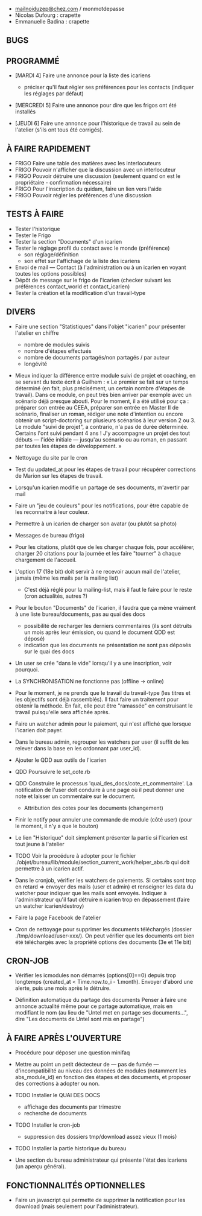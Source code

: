 * mailnoiduzep@chez.com / monmotdepasse
* Nicolas Dufourg   : crapette
* Emmanuelle Badina : crapette

## BUGS

## PROGRAMMÉ

* [MARDI 4] Faire une annonce pour la liste des icariens
  - préciser qu'il faut régler ses préférences pour les contacts (indiquer les réglages par défaut)

* [MERCREDI 5] Faire une annonce pour dire que les frigos ont été installés

* [JEUDI 6] Faire une annonce pour l'historique de travail au sein de l'atelier (s'ils ont tous été corrigés).

## À FAIRE RAPIDEMENT

* FRIGO Faire une table des matières avec les interlocuteurs
* FRIGO Pouvoir n'afficher que la discussion avec un interlocuteur
* FRIGO Pouvoir détruire une discussion (seulement quand on est le propriétaire - confirmation nécessaire)
* FRIGO Pour l'inscription du quidam, faire un lien vers l'aide
* FRIGO Pouvoir régler les préférences d'une discussion

## TESTS À FAIRE

* Tester l'historique
* Tester le Frigo
* Tester la section "Documents" d'un icarien
* Tester le réglage profil du contact avec le monde (préférence)
  - son réglage/définition
  - son effet sur l'affichage de la liste des icariens
* Envoi de mail — Contact (à l'administration ou à un icarien en voyant toutes les options possibles)
* Dépôt de message sur le frigo de l'icarien (checker suivant les préférences contact_world et contact_icarien)
* Tester la création et la modification d'un travail-type


## DIVERS

* Faire une section "Statistiques" dans l'objet "icarien" pour présenter l'atelier en chiffre
  - nombre de modules suivis
  - nombre d'étapes effectués
  - nombre de documents partagés/non partagés / par auteur
  - longévité

* Mieux indiquer la différence entre module suivi de projet et coaching, en se servant du texte écrit à Guilhem : « Le premier se fait sur un temps déterminé (en fait, plus précisément, un certain nombre d'étapes de travail). Dans ce module, on peut très bien arriver par exemple avec un scénario déjà presque abouti. Pour le moment, il a été utilisé pour ça : préparer son entrée au CEEA, préparer son entrée en Master II de scénario, finaliser un roman, rédiger une note d'intention ou encore obtenir un script-doctoring sur plusieurs scénarios à leur version 2 ou 3. Le module "suivi de projet", a contrario, n'a pas de durée déterminée. Certains l'ont suivi pendant 4 ans ! J'y accompagne un projet des tout débuts — l'idée initiale — jusqu'au scénario ou au roman, en passant par toutes les étapes de développement. »


* Nettoyage du site par le cron

* Test du updated_at pour les étapes de travail pour récupérer corrections de Marion sur les étapes de travail.

* Lorsqu'un icarien modifie un partage de ses documents, m'avertir par mail

* Faire un "jeu de couleurs" pour les notifications, pour être capable de les reconnaitre à leur couleur.

* Permettre à un icarien de charger son avatar (ou plutôt sa photo)

* Messages de bureau (frigo)

* Pour les citations, plutôt que de les charger chaque fois, pour accélérer, charger 20 citations pour la journée et les faire "tourner" à chaque chargement de l'accueil.

* L'option 17 (18e bit) doit servir à ne recevoir aucun mail de l'atelier, jamais (même les mails par la mailing list)
  - C'est déjà réglé pour la mailing-list, mais il faut le faire pour le reste (cron actualités, autres ?)


* Pour le bouton "Documents" de l'icarien, il faudra que ça mène vraiment à une liste bureau/documents, pas au quai des docs
  - possibilité de recharger les derniers commentaires (ils sont détruits un mois après leur émission, ou quand le document QDD est déposé)
  -  indication que les documents ne présentation ne sont pas déposés sur le quai des docs
* Un user se crée "dans le vide" lorsqu'il y a une inscription, voir pourquoi.
* La SYNCHRONISATION ne fonctionne pas (offline -> online)

* Pour le moment, je ne prends que le travail du travail-type (les titres et les objectifs sont déjà rassemblés). Il faut faire un traitement pour obtenir la méthode. En fait, elle peut être "ramassée" en construisant le travail puisqu'elle sera affichée après.
* Faire un watcher admin pour le paiement, qui n'est affiché que lorsque l'icarien doit payer.
* Dans le bureau admin, regrouper les watchers par user (il suffit de les relever dans la base en les ordonnant par user_id).
* Ajouter le QDD aux outils de l'icarien
* QDD Poursuivre le set_cote.rb
* QDD Construire le processus 'quai_des_docs/cote_et_commentaire'. La notification de l'user doit conduire à une page où il peut donner une note et laisser un commentaire sur le document.

  - Attribution des cotes pour les documents (changement)

* Finir le notify pour annuler une commande de module (côté user) (pour le moment, il n'y a que le bouton)

* Le lien "Historique" doit simplement présenter la partie si l'icarien est tout jeune à l'atelier

* TODO Voir la procédure à adopter pour le fichier ./objet/bureau/lib/module/section_current_work/helper_abs.rb qui doit permettre à un icarien actif.

* Dans le cronjob, vérifier les watchers de paiements. Si certains sont trop en retard => envoyer des mails (user et admin) et renseigner les data du watcher pour indiquer que les mails sont envoyés. Indiquer à l'administrateur qu'il faut détruire n icarien trop en dépassement (faire un watcher icarien/destroy)

* Faire la page Facebook de l'atelier

* Cron de nettoyage pour supprimer les documents téléchargés (dossier ./tmp/download/user-xxx/). On peut vérifier que les documents ont bien été téléchargés avec la propriété options des documents (3e et 11e bit)


## CRON-JOB

* Vérifier les icmodules non démarrés (options[0]==0) depuis trop longtemps (created_at < Time.now.to_i - 1.month). Envoyer d'abord une alerte, puis une mois après le détruire.

* Définition automatique du partage des documents
  Penser à faire une annonce actualité même pour ce partage automatique, mais en modifiant le nom (au lieu de "Untel met en partage ses documents…", dire "Les documents de Untel sont mis en partage")



## À FAIRE APRÈS L'OUVERTURE

* Procédure pour déposer une question minifaq
* Mettre au point un petit déctecteur de — pas de fumée — d'incompatibilité au niveau des données de modules (notamment les abs_module_id) en fonction des étapes et des documents, et proposer des corrections à adopter ou non.

* TODO Installer le QUAI DES DOCS
  - affichage des documents par trimestre
  - recherche de documents

* TODO Installer le cron-job
  - suppression des dossiers tmp/download assez vieux (1 mois)

* TODO Installer la partie historique du bureau

* Une section du bureau administrateur qui présente l'état des icariens (un aperçu général).

## FONCTIONNALITÉS OPTIONNELLES

* Faire un javascript qui permette de supprimer la notification pour les
  download (mais seulement pour l'administrateur).
